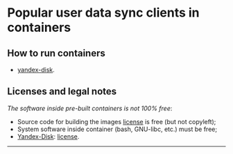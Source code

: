
# Popular user data sync clients in containers

## How to run containers

- [yandex-disk][link_yadisk_readme].

## Licenses and legal notes

*The software inside pre-built containers is not 100% free*:

- Source code for building the images [license](./LICENSE) is free (but not copyleft);
- System software inside container (bash, GNU-libc, etc.) must be free;
- [Yandex-Disk][link_yadisk_official]: [license][link_yadisk_license].

---
[link_yadisk_readme]:./yandex-disk/README.md
[link_yadisk_official]:https://yandex.ru/support/disk-desktop-linux/
[link_yadisk_license]:https://yandex.ru/legal/desktop_software_agreement/
